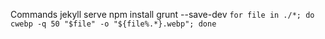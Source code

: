 Commands
jekyll serve
npm install grunt --save-dev
`for file in ./*; do cwebp -q 50 "$file" -o "${file%.*}.webp"; done`